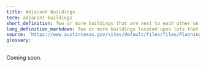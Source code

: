 ```yaml
---
title: Adjacent Buildings
term: adjacent-buildings
short_definition: Two or more buildings that are next to each other on lots that share a common line.
long_definition_markdown: Two or more buildings located upon lots that share a common line.
source: 'https://www.austintexas.gov/sites/default/files/files/Planning/CodeNEXT/ALDC_PRD_23_LandDevelopmentCode_Combined_2017_0130_web.pdf'
glossary:
---
```



Coming soon.